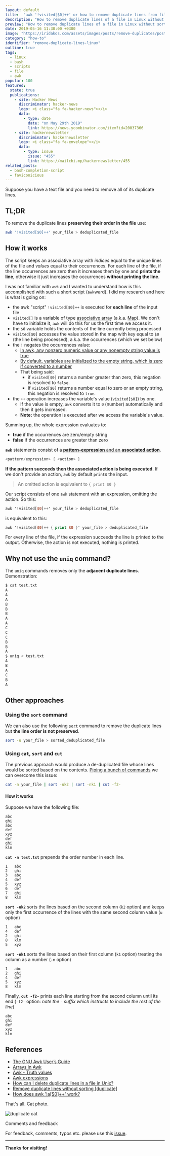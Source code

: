```yaml
---
layout: default
title:  "awk '!visited[$0]++' or how to remove duplicate lines from files keeping the original order explained"
description: "How to remove duplicate lines of a file in Linux without sorting or changing their order (awk one-liner explained)."
preview: "How to remove duplicate lines of a file in Linux without sorting or changing their order (awk one-liner explained)."
date: 2019-05-16 11:30:00 +0300
image: "https://iridakos.com/assets/images/posts/remove-duplicates/post.png"
category: "how-to"
identifier: "remove-duplicate-lines-linux"
outline: true
tags:
  - linux
  - bash
  - scripts
  - file
  - awk
popular: 100
featured:
  state: true
  publications:
    - site: Hacker News
      discriminator: hacker-news
      logo: <i class="fa fa-hacker-news"></i>
      data:
        - type: date
          date: "on May 29th 2019"
          link: https://news.ycombinator.com/item?id=20037366
    - site: hackernewsletter
      discriminator: hackernewsletter
      logo: <i class="fa fa-envelope"></i>
      data:
        - type: issue
          issue: "455"
          link: https://mailchi.mp/hackernewsletter/455
related_posts:
  - bash-completion-script
  - faviconicious
---
```


Suppose you have a text file and you need to remove all of its duplicate lines.

## TL;DR

To remove the duplicate lines **preserving their order in the file** use:

```bash
awk '!visited[$0]++' your_file > deduplicated_file
```

## How it works

The script keeps an associative array with *indices* equal to the unique lines of the file and *values* equal to their occurrences. For each line of the file, if the line occurrences are zero then it increases them by one and **prints the line**, otherwise it just increases the occurrences **without printing the line**.

I was not familiar with `awk` and I wanted to understand how is this accomplished with such a short script (`awk`ward). I did my research and here is what is going on:

* the awk "script" `!visited[$0]++` is executed for **each line** of the input file
* `visited[]` is a variable of type [associative array](http://kirste.userpage.fu-berlin.de/chemnet/use/info/gawk/gawk_12.html) (a.k.a. [Map](https://en.wikipedia.org/wiki/Associative_array)). We don't have to initialize it, `awk` will do this for us the first time we access it.
* the `$0` variable holds the contents of the line currently being processed
* `visited[$0]` accesses the value stored in the map with key equal to `$0` (the line being processed), a.k.a. the occurrences (which we set below)
* the `!` negates the occurrences value:
  * [In awk, any nonzero numeric value or any nonempty string value is true](https://www.gnu.org/software/gawk/manual/html_node/Truth-Values.html)
  * [By default, variables are initialized to the empty string, which is zero if converted to a number](https://ftp.gnu.org/old-gnu/Manuals/gawk-3.0.3/html_chapter/gawk_8.html)
  * That being said:
    * if `visited[$0]` returns a number greater than zero, this negation is resolved to `false`.
    * if `visited[$0]` returns a number equal to zero or an empty string, this negation is resolved to `true`.
* the `++` operation increases the variable's value (`visited[$0]`) by one.
  * If the value is empty, `awk` converts it to `0` (number) automatically and then it gets increased.
  * **Note:** the operation is executed after we access the variable's value.

Summing up, the whole expression evaluates to:
* **true** if the occurrences are zero/empty string
* **false** if the occurrences are greater than zero

**`awk`** statements consist of a [**pattern-expression** and an **associated action**](http://kirste.userpage.fu-berlin.de/chemnet/use/info/gawk/gawk_9.html).

```awk
<pattern/expression> { <action> }
```

**If the pattern succeeds then the associated action is being executed**. If we don't provide an action, `awk` by default `print`s the input.

> An omitted action is equivalent to `{ print $0 }`

Our script consists of one `awk` statement with an expression, omitting the action.
So this:

```awk
awk '!visited[$0]++' your_file > deduplicated_file
```

is equivalent to this:

```awk
awk '!visited[$0]++ { print $0 }' your_file > deduplicated_file
```

For every line of the file, if the expression succeeds the line is printed to the output. Otherwise, the action is not executed, nothing is printed.

## Why not use the `uniq` command?

The `uniq` commands removes only the **adjacent duplicate lines**. Demonstration:

```bash
$ cat test.txt
A
A
A
B
B
B
A
A
C
C
C
B
B
A
$ uniq < test.txt
A
B
A
C
B
A
```

## Other approaches

<h3>Using the <code>sort</code> command</h3>

We can also use the following [`sort`](http://man7.org/linux/man-pages/man1/sort.1.html) command to remove the duplicate lines but **the line order is not preserved**.

```bash
sort -u your_file > sorted_deduplicated_file
```

<h3>Using <code>cat</code>, <code>sort</code> and <code>cut</code></h3>

The previous approach would produce a de-duplicated file whose lines would be sorted based on the contents. [Piping a bunch of commands](https://stackoverflow.com/a/20639730/2292448) we can overcome this issue:

```bash
cat -n your_file | sort -uk2 | sort -nk1 | cut -f2-
```

#### How it works

Suppose we have the following file:

```text
abc
ghi
abc
def
xyz
def
ghi
klm
```

**`cat -n test.txt`** prepends the order number in each line.

```text
1	abc
2	ghi
3	abc
4	def
5	xyz
6	def
7	ghi
8	klm
```

**`sort -uk2`** sorts the lines based on the second column (`k2` option) and keeps only the first occurrence of the lines with the same second column value (`u` option)

```text
1	abc
4	def
2	ghi
8	klm
5	xyz
```

**`sort -nk1`** sorts the lines based on their first column (`k1` option) treating the column as a number (`-n` option)

```text
1	abc
2	ghi
4	def
5	xyz
8	klm
```

Finally, **`cut -f2-`** prints each line starting from the second column until its end (`-f2-` option: *note the `-` suffix which instructs to include the rest of the line*)

```text
abc
ghi
def
xyz
klm
```

## References

- [The GNU Awk User’s Guide
](https://www.gnu.org/software/gawk/manual/html_node/)
- [Arrays in Awk](http://kirste.userpage.fu-berlin.de/chemnet/use/info/gawk/gawk_12.html)
- [Awk - Truth values](https://www.gnu.org/software/gawk/manual/html_node/Truth-Values.html)
- [Awk expressions](https://ftp.gnu.org/old-gnu/Manuals/gawk-3.0.3/html_chapter/gawk_8.html)
- [How can I delete duplicate lines in a file in Unix?
](https://stackoverflow.com/questions/1444406/how-can-i-delete-duplicate-lines-in-a-file-in-unix)
- [Remove duplicate lines without sorting [duplicate]](https://stackoverflow.com/questions/11532157/remove-duplicate-lines-without-sorting)
- [How does awk '!a[$0]++' work?](https://unix.stackexchange.com/questions/159695/how-does-awk-a0-work/159734#159734)

That's all. Cat photo.

![duplicate cat](/assets/images/posts/remove-duplicates/duplicate-cat.jpg)

<div class="alert alert-light">
  <div class="alert-heading"><i class="fa fa-comments"></i> Comments and feedback</div>

  For feedback, comments, typos etc. please use this <a class="alert-link" href="https://github.com/iridakos/iridakos-posts/issues/3">issue</a>.

  <hr>

  <strong>Thanks for visiting!</strong>
</div>
